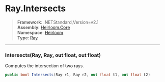 # Ray.Intersects

> **Framework**: .NETStandard,Version=v2.1  
> **Assembly**: [Heirloom.Core][0]  
> **Namespace**: [Heirloom][0]  
> **Type**: [Ray][1]

--------------------------------------------------------------------------------

### Intersects(Ray, Ray, out float, out float)

Computes the intersection of two rays.

```cs
public bool Intersects(Ray r1, Ray r2, out float t1, out float t2)
```

[0]: ../Heirloom.Core.md
[1]: Heirloom.Ray.md
